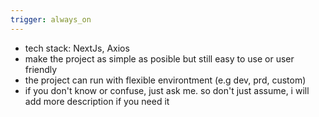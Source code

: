 ```yaml
---
trigger: always_on
---
```


- tech stack: NextJs, Axios
- make the project as simple as posible but still easy to use or user friendly
- the project can run with flexible environtment (e.g dev, prd, custom)
- if you don't know or confuse, just ask me. so don't just assume, i will add more description if you need it